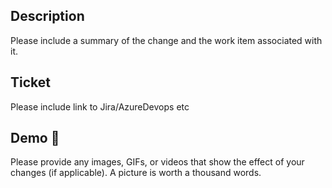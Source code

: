 ## Description

Please include a summary of the change and the work item associated with it.

## Ticket

Please include link to Jira/AzureDevops etc

## Demo 🎥

Please provide any images, GIFs, or videos that show the effect of your changes (if applicable). A picture is worth a thousand words.
